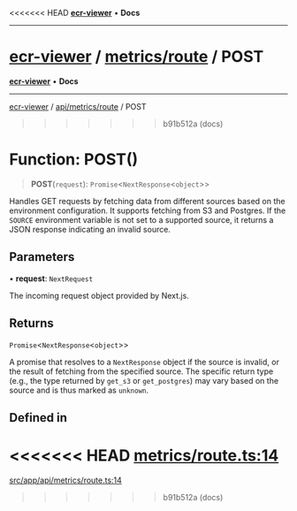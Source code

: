 <<<<<<< HEAD
[**ecr-viewer**](../../../README.md) • **Docs**

***

[ecr-viewer](../../../README.md) / [metrics/route](../README.md) / POST
=======
[**ecr-viewer**](../../../../README.md) • **Docs**

***

[ecr-viewer](../../../../README.md) / [api/metrics/route](../README.md) / POST
>>>>>>> b91b512a (docs)

# Function: POST()

> **POST**(`request`): `Promise`\<`NextResponse`\<`object`\>\>

Handles GET requests by fetching data from different sources based on the environment configuration.
It supports fetching from S3 and Postgres. If the `SOURCE` environment variable is not set to
a supported source, it returns a JSON response indicating an invalid source.

## Parameters

• **request**: `NextRequest`

The incoming request object provided by Next.js.

## Returns

`Promise`\<`NextResponse`\<`object`\>\>

A promise that resolves to a `NextResponse` object
  if the source is invalid, or the result of fetching from the specified source.
  The specific return type (e.g., the type returned by `get_s3` or `get_postgres`)
  may vary based on the source and is thus marked as `unknown`.

## Defined in

<<<<<<< HEAD
[metrics/route.ts:14](https://github.com/CDCgov/phdi/blob/dbe13517da6c10296fb0f8b7c72a5ebb1d47f2c7/containers/ecr-viewer/src/app/api/metrics/route.ts#L14)
=======
[src/app/api/metrics/route.ts:14](https://github.com/CDCgov/phdi/blob/55d1a87d29da9da2522ba2a73bc122cba666b133/containers/ecr-viewer/src/app/api/metrics/route.ts#L14)
>>>>>>> b91b512a (docs)

